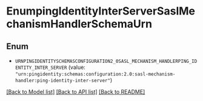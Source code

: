 # EnumpingIdentityInterServerSaslMechanismHandlerSchemaUrn

## Enum


* `URNPINGIDENTITYSCHEMASCONFIGURATION2_0SASL_MECHANISM_HANDLERPING_IDENTITY_INTER_SERVER` (value: `"urn:pingidentity:schemas:configuration:2.0:sasl-mechanism-handler:ping-identity-inter-server"`)


[[Back to Model list]](../README.md#documentation-for-models) [[Back to API list]](../README.md#documentation-for-api-endpoints) [[Back to README]](../README.md)


